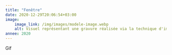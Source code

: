 ```yaml
---
title: "Fenêtre"
date: 2020-12-29T20:06:54+03:00
image:
    image_link: /img/images/modele-image.webp
    alt: Visuel représentant une gravure réalisée via la technique d'impression en creux tetrapak.
annee: 2020
---
```

Gif